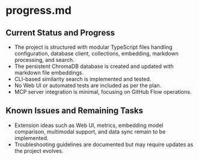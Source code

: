 # progress.md

## Current Status and Progress

- The project is structured with modular TypeScript files handling configuration, database client, collections, embedding, markdown processing, and search.
- The persistent ChromaDB database is created and updated with markdown file embeddings.
- CLI-based similarity search is implemented and tested.
- No Web UI or automated tests are included as per the plan.
- MCP server integration is minimal, focusing on GitHub Flow operations.

## Known Issues and Remaining Tasks

- Extension ideas such as Web UI, metrics, embedding model comparison, multimodal support, and data sync remain to be implemented.
- Troubleshooting guidelines are documented but may require updates as the project evolves.
